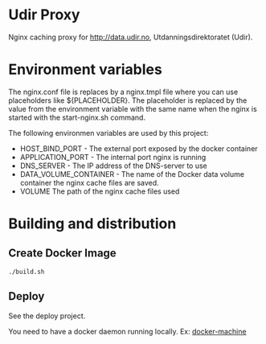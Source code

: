 # Udir Proxy

Nginx caching proxy for http://data.udir.no, Utdanningsdirektoratet (Udir).

# Environment variables
The nginx.conf file is replaces by a nginx.tmpl file where you can use placeholders like ${PLACEHOLDER}.
The placeholder is replaced by the value from the environment variable with the same name when the nginx is started with
the start-nginx.sh command.

The following environmen variables are used by this project:
* HOST_BIND_PORT - The external port exposed by the docker container
* APPLICATION_PORT - The internal port nginx is running
* DNS_SERVER - The IP address of the DNS-server to use
* DATA_VOLUME_CONTAINER - The name of the Docker data volume container the nginx cache files are saved.
* VOLUME The path of the nginx cache files used

# Building and distribution

## Create Docker Image
    ./build.sh
## Deploy
   See the deploy project.

You need to have a docker daemon running locally. Ex: [docker-machine](https://docs.docker.com/machine/)

